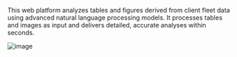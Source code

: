 This web platform analyzes tables and figures derived from client fleet data using advanced natural language processing models. It processes tables and images as input and delivers detailed, accurate analyses within seconds.

![image](https://github.com/user-attachments/assets/f184b715-5c65-46b6-bf29-a021192aa80c)

